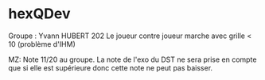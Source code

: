 # hexQDev
Groupe : Yvann HUBERT 202
Le joueur contre joueur marche avec grille < 10 (problème d'IHM)

MZ: Note 11/20 au groupe. La note de l'exo du DST ne sera prise en compte que si elle est supérieure donc cette note ne peut pas baisser.
